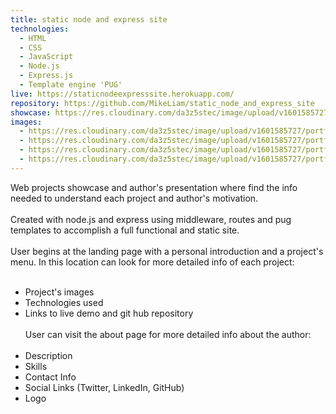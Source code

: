 ```yaml
---
title: static node and express site
technologies:
  - HTML
  - CSS
  - JavaScript
  - Node.js
  - Express.js
  - Template engine 'PUG'
live: https://staticnodeexpresssite.herokuapp.com/
repository: https://github.com/MikeLiam/static_node_and_express_site
showcase: https://res.cloudinary.com/da3z5stec/image/upload/v1601585727/portflio-nuxt/static_node_and_express_site_main_bf78og.png
images:
  - https://res.cloudinary.com/da3z5stec/image/upload/v1601585727/portflio-nuxt/static_node_and_express_site_01_kem7ax.png
  - https://res.cloudinary.com/da3z5stec/image/upload/v1601585727/portflio-nuxt/static_node_and_express_site_02_ugrmqi.png
  - https://res.cloudinary.com/da3z5stec/image/upload/v1601585727/portflio-nuxt/static_node_and_express_site_03_wr66fr.png
  - https://res.cloudinary.com/da3z5stec/image/upload/v1601585727/portflio-nuxt/static_node_and_express_site_04_kovycb.png
---
```


Web projects showcase and author's presentation where find the info needed to understand each project and author's motivation.  
<br/>
Created with node.js and express using middleware, routes and pug templates to accomplish a full functional and static site.  
<br/>
User begins at the landing page with a personal introduction and a project's menu. In this location can look for more detailed info of each project:  
<br/>

- Project's images
- Technologies used
- Links to live demo and git hub repository  
  <br/>
  User can visit the about page for more detailed info about the author:  
  <br/>
- Description
- Skills
- Contact Info
- Social Links (Twitter, LinkedIn, GitHub)
- Logo
